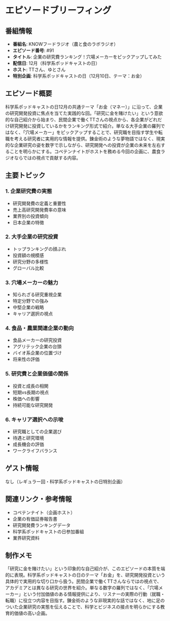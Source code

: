 # エピソードブリーフィング

## 番組情報
- **番組名**: KNOWフードラジオ（農と食のラボラジオ）
- **エピソード番号**: #91
- **タイトル**: 企業の研究費ランキング！穴場メーカーをピックアップしてみた
- **配信日**: 12月（科学系ポッドキャストの日）
- **ホスト**: TTさん、ゆとさん
- **特別企画**: 科学系ポッドキャストの日（12月10日、テーマ：お金）

## エピソード概要

科学系ポッドキャストの日12月の共通テーマ「お金（マネー）」に沿って、企業の研究開発投資に焦点を当てた実践的な回。「研究に金を賭けたい」という意欲的な自己紹介から始まり、民間企業で働くTTさんの視点から、各企業がどれだけ研究開発に投資しているかをランキング形式で紹介。単なる大手企業の羅列ではなく、「穴場メーカー」をピックアップすることで、研究職を目指す学生や転職を考える研究者に実用的な情報を提供。錬金術のような夢物語ではなく、現実的な企業研究の姿を数字で示しながら、研究開発への投資が企業の未来を左右することを明らかにする。コペテンナイトがホストを務める今回の企画に、農食ラジオならではの視点で貢献する内容。

## 主要トピック

### 1. 企業研究費の実態
- 研究開発費の定義と重要性
- 売上高研究開発費率の意味
- 業界別の投資傾向
- 日本企業の特徴

### 2. 大手企業の研究投資
- トップランキングの顔ぶれ
- 投資額の規模感
- 研究分野の多様性
- グローバル比較

### 3. 穴場メーカーの魅力
- 知られざる研究重視企業
- 特定分野での強み
- 中堅企業の戦略
- キャリア選択の視点

### 4. 食品・農業関連企業の動向
- 食品メーカーの研究投資
- アグリテック企業の台頭
- バイオ系企業の位置づけ
- 将来性の評価

### 5. 研究費と企業価値の関係
- 投資と成長の相関
- 短期vs長期の視点
- 株価への影響
- 持続可能な研究開発

### 6. キャリア選択への示唆
- 研究職としての企業選び
- 待遇と研究環境
- 成長機会の評価
- ワークライフバランス

## ゲスト情報

なし（レギュラー回・科学系ポッドキャストの日特別企画）

## 関連リンク・参考情報

- コペテンナイト（企画ホスト）
- 企業の有価証券報告書
- 研究開発費ランキングデータ
- 科学系ポッドキャストの日参加番組
- 業界研究資料

## 制作メモ

「研究に金を賭けたい」という印象的な自己紹介が、このエピソードの本質を端的に表現。科学系ポッドキャストの日のテーマ「お金」を、研究開発投資という具体的で実用的な切り口から扱う。民間企業で働くTTさんならではの視点で、アカデミアとは異なる研究の世界を紹介。単なる数字の羅列ではなく、「穴場メーカー」という付加価値のある情報提供により、リスナーの実際の行動（就職・転職）に役立つ内容を目指す。錬金術のような非現実的な話ではなく、地に足のついた企業研究の実態を伝えることで、科学とビジネスの接点を明らかにする教育的価値の高い企画。